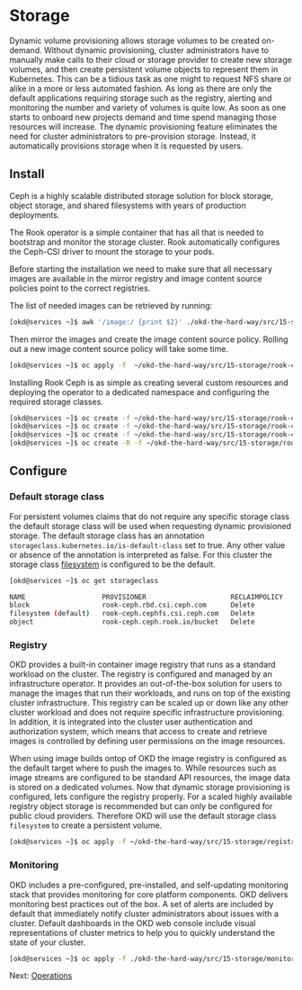 # Storage

Dynamic volume provisioning allows storage volumes to be created on-demand.
Without dynamic provisioning, cluster administrators have to manually make calls
to their cloud or storage provider to create new storage volumes, and then
create persistent volume objects to represent them in Kubernetes. This can be a
tidious task as one might to request NFS share or alike in a more or less
automated fashion. As long as there are only the default applications requiring
storage such as the registry, alerting and monitoring the number and variety of
volumes is quite low. As soon as one starts to onboard new projects demand and
time spend managing those resources will increase. The dynamic provisioning
feature eliminates the need for cluster administrators to pre-provision storage.
Instead, it automatically provisions storage when it is requested by users.

## Install

Ceph is a highly scalable distributed storage solution for block storage, object
storage, and shared filesystems with years of production deployments.

The Rook operator is a simple container that has all that is needed to bootstrap
and monitor the storage cluster. Rook automatically configures the Ceph-CSI
driver to mount the storage to your pods.

Before starting the installation we need to make sure that all necessary images
are available in the mirror registry and image content source policies point to
the correct registries.

The list of needed images can be retrieved by running:

```bash
[okd@services ~]$ awk '/image:/ {print $2}' ./okd-the-hard-way/src/15-storage/rook-ceph/operator.yaml ./okd-the-hard-way/src/15-storage/rook-ceph/cluster.yaml | tee -a rook-ceph-images.txt && awk '/quay.io/ || /k8s.gcr.io/ {print $2}' ./okd-the-hard-way/src/15-storage/rook-ceph/operator.yaml | tr -d '"' | tee -a rook-ceph-images.txt
```

Then mirror the images and create the image content source policy. Rolling out a
new image content source policy will take some time.

```bash
[okd@services ~]$ oc apply -f  ~/okd-the-hard-way/src/15-storage/rook-ceph/image-content-source-policy.yaml
```

Installing Rook Ceph is as simple as creating several custom resources and
deploying the operator to a dedicated namespace and configuring the required
storage classes.

```bash
[okd@services ~]$ oc create -f ~/okd-the-hard-way/src/15-storage/rook-ceph/crds.yaml -f okd-the-hard-way/src/15-storage/rook-ceph/common.yaml
[okd@services ~]$ oc create -f ~/okd-the-hard-way/src/15-storage/rook-ceph/operator.yaml
[okd@services ~]$ oc create -f ~/okd-the-hard-way/src/15-storage/rook-ceph/cluster.yaml
[okd@services ~]$ oc create -R -f ~/okd-the-hard-way/src/15-storage/rook-ceph/storageclasses/
```

## Configure

### Default storage class

For persistent volumes claims that do not require any specific storage class the
default storage class will be used when requesting dynamic provisioned storage.
The default storage class has an annotation
`storageclass.kubernetes.io/is-default-class` set to true. Any other value or
absence of the annotation is interpreted as false. For this cluster the storage
class [filesystem](../src/15-storage/rook-ceph/storageclasses/filesystem.yaml)
is configured to be the default.

```bash
[okd@services ~]$ oc get storageclass

NAME                   PROVISIONER                     RECLAIMPOLICY   VOLUMEBINDINGMODE   ALLOWVOLUMEEXPANSION   AGE
block                  rook-ceph.rbd.csi.ceph.com      Delete          Immediate           true                   3m40s
filesystem (default)   rook-ceph.cephfs.csi.ceph.com   Delete          Immediate           true                   3m40s
object                 rook-ceph.ceph.rook.io/bucket   Delete          Immediate           false                  3m40s
```

### Registry

OKD provides a built-in container image registry that runs as a standard
workload on the cluster. The registry is configured and managed by an
infrastructure operator. It provides an out-of-the-box solution for users to
manage the images that run their workloads, and runs on top of the existing
cluster infrastructure. This registry can be scaled up or down like any other
cluster workload and does not require specific infrastructure provisioning. In
addition, it is integrated into the cluster user authentication and
authorization system, which means that access to create and retrieve images is
controlled by defining user permissions on the image resources.

When using image builds ontop of OKD the image registry is configured as the
default target where to push the images to. While resources such as image
streams are configured to be standard API resources, the image data is stored on
a dedicated volumes. Now that dynamic storage provisioning is configured, lets
configure the registry properly. For a scaled highly available registry object
storage is recommended but can only be configured for public cloud providers.
Therefore OKD will use the default storage class `filesystem` to create a
persistent volume.

```bash
[okd@services ~]$ oc apply -f ~/okd-the-hard-way/src/15-storage/registry/configuration.yaml
```

### Monitoring

OKD includes a pre-configured, pre-installed, and self-updating monitoring stack
that provides monitoring for core platform components. OKD delivers monitoring
best practices out of the box. A set of alerts are included by default that
immediately notify cluster administrators about issues with a cluster. Default
dashboards in the OKD web console include visual representations of cluster
metrics to help you to quickly understand the state of your cluster.

```bash
[okd@services ~]$ oc apply -f ./okd-the-hard-way/src/15-storage/monitoring/configuration.yaml
```

Next: [Operations](16-operations.md)

